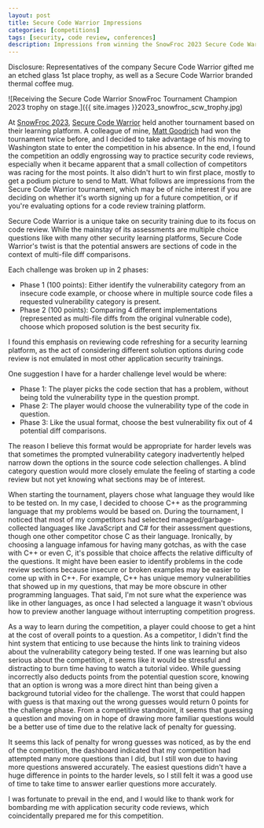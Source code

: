 ```yaml
---
layout: post
title: Secure Code Warrior Impressions
categories: [competitions]
tags: [security, code review, conferences]
description: Impressions from winning the SnowFroc 2023 Secure Code Warrior Tournament
---
```


Disclosure: Representatives of the company Secure Code Warrior gifted me an etched glass 1st place trophy, as well as a Secure Code Warrior branded thermal coffee mug.

![Receiving the Secure Code Warrior SnowFroc Tournament Champion 2023 trophy on stage.]({{ site.images }}2023_snowfroc_scw_trophy.jpg)

At [SnowFroc 2023](https://www.snowfroc.com/), [Secure Code Warrior](https://www.securecodewarrior.com/) held another tournament based on their learning platform.  A colleague of mine, [Matt Goodrich](https://mattgoodrich.com/) had won the tournament twice before, and I decided to take advantage of his moving to Washington state to enter the competition in his absence.  In the end, I found the competition an oddly engrossing way to practice security code reviews, especially when it became apparent that a small collection of competitors was racing for the most points. It also didn't hurt to win first place, mostly to get a podium picture to send to Matt.  What follows are impressions from the Secure Code Warrior tournament, which may be of niche interest if you are deciding on whether it's worth signing up for a future competition, or if you're evaluating options for a code review training platform.

Secure Code Warrior is a unique take on security training due to its focus on code review. While the mainstay of its assessments are multiple choice questions like with many other security learning platforms, Secure Code Warrior's twist is that the potential answers are sections of code in the context of multi-file diff comparisons.  

Each challenge was broken up in 2 phases:

* Phase 1 (100 points): Either identify the vulnerability category from an insecure code example, or choose where in multiple source code files a requested vulnerability category is present.
* Phase 2 (100 points): Comparing 4 different implementations (represented as multi-file diffs from the original vulnerable code), choose which proposed solution is the best security fix.

I found this emphasis on reviewing code refreshing for a security learning platform, as the act of considering different solution options during code review is not emulated in most other application security trainings.

One suggestion I have for a harder challenge level would be where:

* Phase 1: The player picks the code section that has a problem, without being told the vulnerability type in the question prompt. 
* Phase 2: The player would choose the vulnerability type of the code in question. 
* Phase 3: Like the usual format, choose the best vulnerability fix out of 4 potential diff comparisons.

The reason I believe this format would be appropriate for harder levels was that sometimes the prompted vulnerability category inadvertently helped narrow down the options in the source code selection challenges. A blind category question would more closely emulate the feeling of starting a code review but not yet knowing what sections may be of interest.

When starting the tournament, players chose what language they would like to be tested on. In my case, I decided to choose C++ as the programming language that my problems would be based on.  During the tournament, I noticed that most of my competitors had selected managed/garbage-collected languages like JavaScript and C# for their assessment questions, though one other competitor chose C as their language.  Ironically, by choosing a language infamous for having many gotchas, as with the case with C++ or even C, it's possible that choice affects the relative difficulty of the questions. It might have been easier to identify problems in the code review sections because insecure or broken examples may be easier to come up with in C++.  For example, C++ has unique memory vulnerabilities that showed up in my questions, that may be more obscure in other programming languages.  That said, I'm not sure what the experience was like in other languages, as once I had selected a language it wasn't obvious how to preview another language without interrupting competition progress.

As a way to learn during the competition, a player could choose to get a hint at the cost of overall points to a question. As a competitor, I didn't find the hint system that enticing to use because the hints link to training videos about the vulnerability category being tested. If one was learning but also serious about the competition, it seems like it would be stressful and distracting to burn time having to watch a tutorial video. While guessing incorrectly also deducts points from the potential question score, knowing that an option is wrong was a more direct hint than being given a background tutorial video for the challenge.  The worst that could happen with guess is that maxing out the wrong guesses would return 0 points for the challenge phase.  From a competitive standpoint, it seems that guessing a question and moving on in hope of drawing more familiar questions would be a better use of time due to the relative lack of penalty for guessing.

It seems this lack of penalty for wrong guesses was noticed, as by the end of the competition, the dashboard indicated that my competition had attempted many more questions than I did, but I still won due to having more questions answered accurately. The easiest questions didn't have a huge difference in points to the harder levels, so I still felt it was a good use of time to take time to answer earlier questions more accurately.

I was fortunate to prevail in the end, and I would like to thank work for bombarding me with application security code reviews, which coincidentally prepared me for this competition.